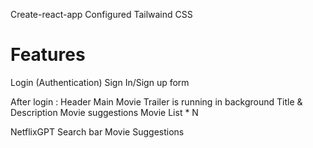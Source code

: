 Create-react-app
Configured Tailwaind CSS

# Features
Login (Authentication)
Sign In/Sign up form


After login : 
Header
Main Movie
    Trailer is running in background
    Title & Description
    Movie suggestions
        Movie List * N

NetflixGPT
    Search bar
    Movie Suggestions
